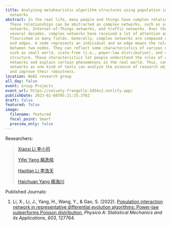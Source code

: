 ```yaml
---
title: Analyzing metaheuristic algorithm structures using population interaction
  networks
abstract: In the real life, many people and things have complex relationships.
  These relationships can be abstracted as complex networks, such as social
  networks, Internet-of-Things networks, and traffic networks. Over the past
  several decades, complex networks have received a lot of attention and
  flourished in many fields. Generally, complex networks are composed of nodes
  and edges. A node represents an individual and an edge means the relationship
  between two nodes. They can reflect some characteristics of various networks,
  such as small world, scale-free (i.e., power-law distribution), and community
  structure. These characteristics let people understand the rules of complex
  networks and explain certain phenomenons in the real world. Thus, complex
  networks as one kind of tools can analyze the essence of research objectives
  and improve their robustness.
location: WeAI research group
all_day: false
event: Group Projects
event_url: https://velvety-frangollo-5d54c2.netlify.app/
publishDate: 2023-02-08T05:21:25.376Z
draft: false
featured: false
image:
  filename: featured
  focal_point: Smart
  preview_only: false
---
```

Researchers:

> [Xiaosi Li 李小司](https://velvety-frangollo-5d54c2.netlify.app/author/xiaosi-li-%E6%9D%8E%E5%B0%8F%E5%8F%B8/)
>
> [Yifei Yang 楊逸飛](https://velvety-frangollo-5d54c2.netlify.app/author/yifei-yang-%E6%A5%8A%E9%80%B8%E9%A3%9B/)
>
> [Haotian Li 李浩天](https://velvety-frangollo-5d54c2.netlify.app/author/haotian-li-%E6%9D%8E%E6%B5%A9%E5%A4%A9/)
>
> [Haichuan Yang 楊海川](https://velvety-frangollo-5d54c2.netlify.app/author/haichuan-yang-%E6%A5%8A%E6%B5%B7%E5%B7%9D/)

Published Journals:

1. Li, X., Li, J., Yang, H., Wang, Y., & Gao, S. (2022). [Population interaction network in representative differential evolution algorithms: Power-law outperforms Poisson distribution.](https://www.sciencedirect.com/science/article/pii/S0378437122005052) *Physica A: Statistical Mechanics and its Applications*, *603*, 127764.[](https://velvety-frangollo-5d54c2.netlify.app/author/xiaosi-li-%E6%9D%8E%E5%B0%8F%E5%8F%B8/)
